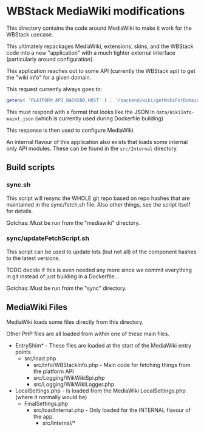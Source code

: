 # WBStack MediaWiki modifications

This directory contains the code around MediaWiki to make it work for the WBStack usecase.

This ultimately repackages MediaWiki, extensions, skins, and the WBStack code into a new "application" with a much tighter external interface (particularly around configuration).

This application reaches out to some API (currently the WBStack api) to get the "wiki info" for a given domain.

This request currently always goes to:

```php
getenv( 'PLATFORM_API_BACKEND_HOST' ) . '/backend/wiki/getWikiForDomain?domain=' . urlencode($requestDomain);
```

This must respond with a format that looks like the JSON in `data/WikiInfo-maint.json` (which is currently used during Dockerfile building)

This response is then used to configure MediaWiki.

An internal flavour of this application also exists that loads some internal only API modules.
These can be found in the `src/Internal` directory.

## Build scripts

### sync.sh

This script will resync the WHOLE git repo based on repo hashes that are maintained in the sync/fetch.sh file.
Also other things, see the script itself for details.

Gotchas: Must be run from the "mediawiki" directory.

### sync/updateFetchScript.sh

This script can be used to update lots (but not all) of the component hashes to the latest versions.

TODO decide if this is even needed any more since we commit everything in git instead of just building in a Dockerfile...

Gotchas: Must be run from the "sync" directory.

## MediaWiki Files

MediaWiki loads some files directly from this directory.

Other PHP files are all loaded from within one of these main files.

- EntryShim* - These files are loaded at the start of the MediaWiki entry points
  - src/load.php
    - src/Info/WBStackInfo.php - Main code for fetching things from the platform API
    - src/Logging/WikWikiSpi.php
    - src/Logging/WikWikiLogger.php
- LocalSettings.php - Is loaded from the MediaWiki LocalSettings.php (where it normally would be)
  - FinalSettings.php
    - src/loadInternal.php - Only loaded for the INTERNAL flavour of the app.
      - src/Internal/*